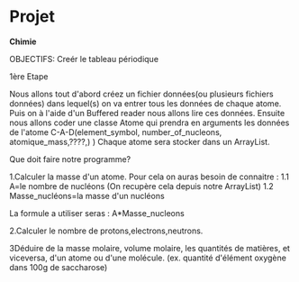 # Projet

****Chimie****

OBJECTIFS: Creér le tableau périodique

1ère Etape

Nous allons tout d'abord créez un fichier données(ou plusieurs fichiers données) dans lequel(s) on va entrer tous les données de chaque atome.
Puis on à l'aide d'un Buffered reader nous allons lire ces données.
Ensuite nous allons coder une classe Atome qui prendra en arguments les données de l'atome C-A-D(element_symbol, number_of_nucleons, atomique_mass,????,) )
Chaque atome sera stocker dans un ArrayList.

Que doit faire notre programme?

1.Calculer la masse d'un atome.
Pour cela on auras besoin de connaitre :
1.1 A=le nombre de nucléons (On recupère cela depuis notre ArrayList) 
1.2 Masse_nucléons=la masse d'un nucléons

La formule a utiliser seras : A*Masse_nucleons


2.Calculer le nombre de protons,electrons,neutrons.

3Déduire de la masse molaire, volume molaire, les quantités de matières, et viceversa, d'un atome ou d'une molécule.
(ex. quantité d'élément oxygène dans 100g de saccharose)
